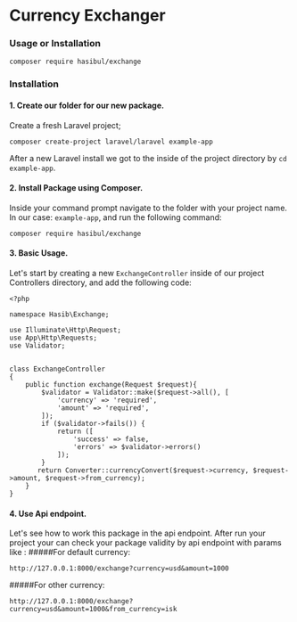 # Currency Exchanger 

### Usage or Installation 
```
composer require hasibul/exchange
```
### Installation 
#### 1. Create our folder for our new package.

Create a fresh Laravel project;

```
composer create-project laravel/laravel example-app
```

After a new Laravel install we got to the inside of the project directory by ` cd example-app `.

#### 2. Install Package using Composer.

Inside your command prompt navigate to the folder with your project name. In our case: `example-app`, and run the following command:

```
composer require hasibul/exchange
```

#### 3. Basic Usage.

Let's start by creating a new `ExchangeController` inside of our project Controllers directory, and add the following code:

```
<?php

namespace Hasib\Exchange;

use Illuminate\Http\Request;
use App\Http\Requests;
use Validator;


class ExchangeController
{
    public function exchange(Request $request){
        $validator = Validator::make($request->all(), [
            'currency' => 'required',
            'amount' => 'required',
        ]);
        if ($validator->fails()) {
            return ([
                'success' => false,
                'errors' => $validator->errors()
            ]);
        }
       return Converter::currencyConvert($request->currency, $request->amount, $request->from_currency);
    }
}

```
#### 4. Use Api endpoint. 
Let's see how to work this package in the api endpoint. After run your project your can check your package validity by api endpoint with params like :
#####For default currency:
```
http://127.0.0.1:8000/exchange?currency=usd&amount=1000
```
#####For other currency:
```
http://127.0.0.1:8000/exchange?currency=usd&amount=1000&from_currency=isk
```


